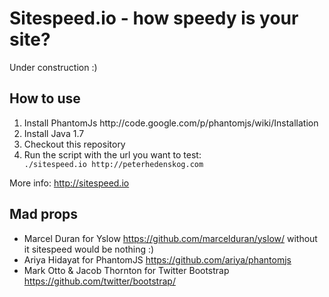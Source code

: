 Sitespeed.io - how speedy is your site?
=============

Under construction :)

How to use
-------
<ol>
<li>Install PhantomJs http://code.google.com/p/phantomjs/wiki/Installation</li>
<li>Install Java 1.7</li>
<li>Checkout this repository</li>
<li>Run the script with the url you want to test: 
<code>
./sitespeed.io http://peterhedenskog.com
</code>
</li>
</ol>

More info: http://sitespeed.io

Mad props
-------
* Marcel Duran for Yslow https://github.com/marcelduran/yslow/  without it sitespeed would be nothing :)
* Ariya Hidayat for PhantomJS https://github.com/ariya/phantomjs
* Mark Otto & Jacob Thornton for Twitter Bootstrap https://github.com/twitter/bootstrap/